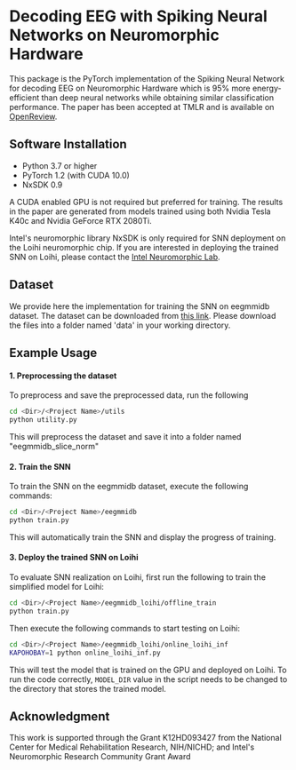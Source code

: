 # Decoding EEG with Spiking Neural Networks on Neuromorphic Hardware

This package is the PyTorch implementation of the Spiking Neural Network for decoding EEG on Neuromorphic Hardware which is 95\% more energy-efficient than deep neural networks while obtaining similar classification performance. The paper has been accepted at TMLR and is available on [OpenReview](https://openreview.net/forum?id=ZPBJPGX3Bz).

## Software Installation ##
* Python 3.7 or higher
* PyTorch 1.2 (with CUDA 10.0)
* NxSDK 0.9

A CUDA enabled GPU is not required but preferred for training. 
The results in the paper are generated from models trained using both Nvidia Tesla K40c and Nvidia GeForce RTX 2080Ti.

Intel's neuromorphic library NxSDK is only required for SNN deployment on the Loihi neuromorphic chip. 
If you are interested in deploying the trained SNN on Loihi, please contact the [Intel Neuromorphic Lab](https://www.intel.com/content/www/us/en/research/neuromorphic-community.html).

## Dataset ##
We provide here the implementation for training the SNN on eegmmidb dataset. The dataset can be downloaded from [this link](https://physionet.org/content/eegmmidb/1.0.0/). Please download the files into a folder named 'data' in your working directory. 

## Example Usage ##

#### 1. Preprocessing the dataset ####

To preprocess and save the preprocessed data, run the following

```bash
cd <Dir>/<Project Name>/utils
python utility.py
```

This will preprocess the dataset and save it into a folder named "eegmmidb_slice_norm"

#### 2. Train the SNN ####

To train the SNN on the eegmmidb dataset, execute the following commands:

```bash
cd <Dir>/<Project Name>/eegmmidb
python train.py
```

This will automatically train the SNN and display the progress of training. 

#### 3. Deploy the trained SNN on Loihi ####

To evaluate SNN realization on Loihi, first run the following to train the simplified model for Loihi:

```bash
cd <Dir>/<Project Name>/eegmmidb_loihi/offline_train
python train.py
```

Then execute the following commands to start testing on Loihi:

```bash
cd <Dir>/<Project Name>/eegmmidb_loihi/online_loihi_inf
KAPOHOBAY=1 python online_loihi_inf.py
```

This will test the model that is trained on the GPU and deployed on Loihi. To run the code correctly, `MODEL_DIR` value in the script needs to be changed to the directory that stores the trained model.

## Acknowledgment ##
This work is supported through the Grant K12HD093427 from the National Center for Medical Rehabilitation Research, NIH/NICHD; and Intel's Neuromorphic Research Community Grant Award
